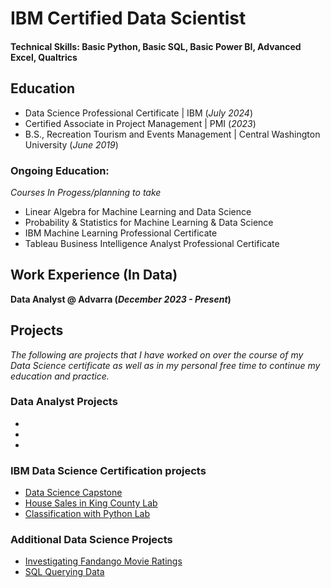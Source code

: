 # IBM Certified Data Scientist
 
#### Technical Skills: Basic Python, Basic SQL, Basic Power BI, Advanced Excel, Qualtrics



## Education
- Data Science Professional Certificate          | IBM (_July 2024_)								       		
- Certified Associate in Project Management	     | PMI (_2023_)	 			        		
- B.S., Recreation Tourism and Events Management | Central Washington University (_June 2019_)

 ### Ongoing Education:
 _Courses In Progess/planning to take_
 - Linear Algebra for Machine Learning and Data Science
 - Probability & Statistics for Machine Learning & Data Science
 - IBM Machine Learning Professional Certificate
 - Tableau Business Intelligence Analyst Professional Certificate



## Work Experience (In Data)
**Data Analyst @ Advarra  (_December 2023 - Present_)**



## Projects
_The following are projects that I have worked on over the course of my Data Science certificate as well as in my personal free time to continue my education and practice._

### Data Analyst Projects 
-
-
-


### IBM Data Science Certification projects
- [Data Science Capstone ](https://github.com/CarsonParfitt/carsonparfitt.github.io/tree/19f45ea701fe41c97a3edc2ead12a36154fdc8a1/IBM-Data-Science-Capstone-SpaceX)
- [House Sales in King County Lab](https://github.com/CarsonParfitt/carsonparfitt.github.io/blob/998d5ce516d989b1165b1be8a77ed2ed7dce8bdf/IBM%20Courses/House_Sales_in_King_Count_USA%20(1).ipynb)
- [Classification with Python Lab](https://github.com/CarsonParfitt/carsonparfitt.github.io/blob/7adb5cd60d0b522811c9e9e196087cf2098c62e2/IBM%20Courses/ML0101EN_SkillUp_FinalAssignment.ipynb)
 

### Additional Data Science Projects 
- [Investigating Fandango Movie Ratings](https://github.com/CarsonParfitt/carsonparfitt.github.io/blob/8e06d8c360143d9653d5b57558f9ae850e56cbeb/Additional%20DS%20Projects/Guided%20Project%20Investigating%20Fandango%20Movie%20Ratings.ipynb)
- [SQL Querying Data](https://github.com/CarsonParfitt/carsonparfitt.github.io/blob/863b0866b1a8fcd70a1ef808be0c1ea1a9ff9815/Additional%20DS%20Projects/SQL%20Querying%20Data.pdf)

